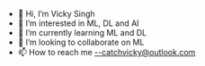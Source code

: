- 👋 Hi, I’m Vicky Singh
- 👀 I’m interested in ML, DL and AI
- 🌱 I’m currently learning ML and DL
- 💞️ I’m looking to collaborate on ML
- 📫 How to reach me --catchvicky@outlook.com

<!---
thisisvickysingh/thisisvickysingh is a ✨ special ✨ repository because its `README.md` (this file) appears on your GitHub profile.
You can click the Preview link to take a look at your changes.
--->
